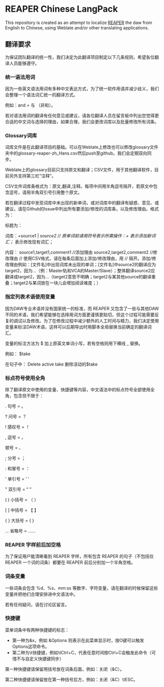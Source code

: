 # REAPER Chinese LangPack

This repository is created as an attempt to localize [REAPER](https://reaper.fm) the daw from English to Chinese, using Weblate and/or other translating applications.


## 翻译要求

为保证团队翻译的统一性，我们决定为此翻译项目制定以下几条规则，希望各位翻译人员能够遵守。

### 统一语法用词

因为一些英文语法用词有多种中文表达方式，为了统一软件用语并减少歧义，我们会整理一个语法词汇统一的翻译方式。

例如：and = 与 （非和）。

若对语法用词的翻译有任何意见或建议，请各位翻译人员在留言板中列出您觉得更合适的中文词与选择的理由，如果合理，我们会更改词库以及批量修改所有词条。

### Glossary词库

词库文件是在此翻译项目的基础。可以在Weblate上修改也可以修改glossary文件夹中的glossary-reaper-zh_Hans.csv然后push至github。我们会定期双向同步。

Weblate上的glossary目前只支持原文和翻译；CSV文件，用于其他翻译软件，目前另外支持第三栏“注释”。

CSV文件词库条格式为：原文,翻译,注释。每项中间用半角逗号隔开，若原文中包含逗号，请用半角双引号引用整个原文。

若在翻译过程中发现词库中未出现的新单词，或对词库中的翻译有疑惑、意见、或建议，请在Github的Issue中列出所有要添加/修改的词库条，以及修改理由。格式为：

标题为：

词库：+source1 | *source2
// 原单词前请用符号表示所需操作：+ 表示添加新词汇；* 表示修改现有词汇；

内容：
source1,target1,comment1 //添加理由
source2,target2,comment2 //修改理由
// 使用CSV格式，请在每条后面加上添加/修改理由，用 // 隔开。添加/修改理由例如：[文件名]中出现词库未出现的单词；[文件名]中source2的翻译应为target2，因为...（例：Master轨和VCA的Master/Slave）；整体翻译source2应翻译成target2，因为...（target2意思不明确；target2与某其他source的翻译重叠；target2与某词放在一块儿会增加阅读难度；）


### 指定列表术语使用变量

因为DAW专业术语并没有国家统一的标准，而 REAPER 又包含了一些与其他DAW不同的术语，我们希望能够在选择用词方面更谨慎更贴切，但这个过程可能需要反复的调试以及修改。为了在修改过程中减少额外的人工时间与精力，我们决定使用变量来标注DAW术语，这样可以后期导出时用脚本全局替换当前确定的翻译词汇。

变量的标注方法为 $ 加上原英文单词小写，若有空格则用下横线 _ 替换。

例如：
$take

在句子中：
Delete active take
删除活动的$take


### 标点符号使用全角

除了翻译原文中使用的变量、快捷键等内容，中文语法中的标点符号全部使用全角，包含但不限于：

. 句号 = 。

? 问号 = ？

! 感叹号 = ！

, 逗号 = ，

顿号 = 、

; 分号 = ；

: 和冒号 = ：

' 单引号 = ‘ ’

" 双引号 = “ ”

( ) 小括号 = （ ）

[ ] 中括号 = 【 】

{ } 大括号 = { }

... 省略号 = ……


### REAPER 字样前后加空格

为了保证用户能清晰看到 REAPER 字样，所有包含 REAPER 的句子（不包括仅 REAPER 一个词的词条）都要在 REAPER 前后分别加一个半角空格。


### 词条变量

一些词条会包含 %d、%s、mm:ss 等数字、字符变量，请在翻译的时候保留这些变量并把他们合理安排进中文语法中。

若有任何疑问，请在讨论区留言。


### 快捷键

菜单词条中有两种快捷键的标志：
+ 第一种为&x，例如 &Options 则表示在此菜单显示时，按O键可以触发Options这项命令。
+ 第二种为\t快捷键，例如\tCtrl+C，代表任意时间按Ctrl+C会触发此命令（可惜不与自定义快捷键同步）

第一种快捷键请保留用括号放在词条后面，例如：关闭（&C）。

第二种快捷键请保留放在第一种括号后方，例如：关闭（&C）\tESC。
